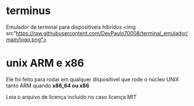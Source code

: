 # terminus
Emulador de terminal para dispositiveis híbridos 
<img src"https://raw.githubusercontent.com/DevPaulo70008/terminal_emulador/main/logo.png">
# unix ARM e x86 
Ele foi feito para rodar em qualquer dispositivel que rode o núcleo UNIX tanto ARM quando <strong>x86_64 ou x86</strong>

Leia o arquivo de licença incluído no caso licença MIT 
